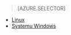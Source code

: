 > [AZURE.SELECTOR]
- [Linux](../articles/hdinsight/hdinsight-hadoop-collect-debug-heap-dump-linux.md)
- [Systemu Windows](../articles/hdinsight/hdinsight-hadoop-collect-debug-heap-dumps.md)

